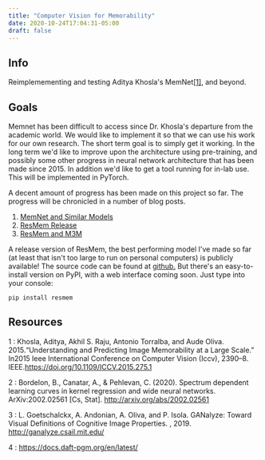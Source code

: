 ```yaml
---
title: "Computer Vision for Memorability"
date: 2020-10-24T17:04:31-05:00
draft: false
---
```


## Info

Reimplemementing and testing Aditya Khosla's MemNet[[1]](#1), and beyond.

## Goals

Memnet has been difficult to access since Dr. Khosla's departure from the academic world. We would like to implement it so that we can use his work for our own research. The short term goal is to simply get it working. In the long term we'd like to improve upon the architecture using pre-training, and possibly some other progress in neural network architecture that has been made since 2015. In addition we'd like to get a tool running for in-lab use. This will be implemented in PyTorch.

A decent amount of progress has been made on this project so far. The progress will be chronicled in a number of blog posts.

1. [MemNet and Similar Models](https://www.coeneedell.com/post/memnetch1/)
2. [ResMem Release](https://www.coeneedell.com/post/resmemrelease.md)
3. [ResMem and M3M](https://www.coeneedell.com/post/memnetch2.md)

A release version of ResMem, the best performing model I've made so far (at least that isn't too large to run on personal computers) is publicly available! The source code can be found at [github.](https://github.com/Brain-Bridge-Lab/resmem) But there's an easy-to-install version on PyPI, with a web interface coming soon. Just type into your console:

```
pip install resmem
```

## Resources

<a id="1"> 1 </a> :
 Khosla, Aditya, Akhil S. Raju, Antonio Torralba, and Aude Oliva.  2015.“Understanding and Predicting Image Memorability at a Large Scale.”  In2015 Ieee International Conference on Computer Vision (Iccv), 2390–8. IEEE.https://doi.org/10.1109/ICCV.2015.275.1

 <a id="2"> 2 </a> :
 Bordelon, B., Canatar, A., & Pehlevan, C. (2020). Spectrum dependent learning curves in kernel regression and wide neural networks. ArXiv:2002.02561 [Cs, Stat]. http://arxiv.org/abs/2002.02561

 <a id="3"> 3 </a> :
 L. Goetschalckx, A. Andonian, A. Oliva, and P. Isola. GANalyze: Toward Visual Definitions of Cognitive Image Properties. , 2019. http://ganalyze.csail.mit.edu/

 <a id="4"> 4 </a>:
 https://docs.daft-pgm.org/en/latest/
